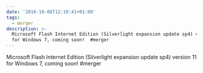 ```yaml
---
date: '2010-10-08T12:10:41+01:00'
tags:
  - merger
description: >-
  Microsoft Flash Internet Edition (Silverlight expansion update sp4) version 11
  for Windows 7, coming soon!  #merger
---
```

Microsoft Flash Internet Edition (Silverlight expansion update sp4) version 11 for Windows 7, coming soon!  #merger
